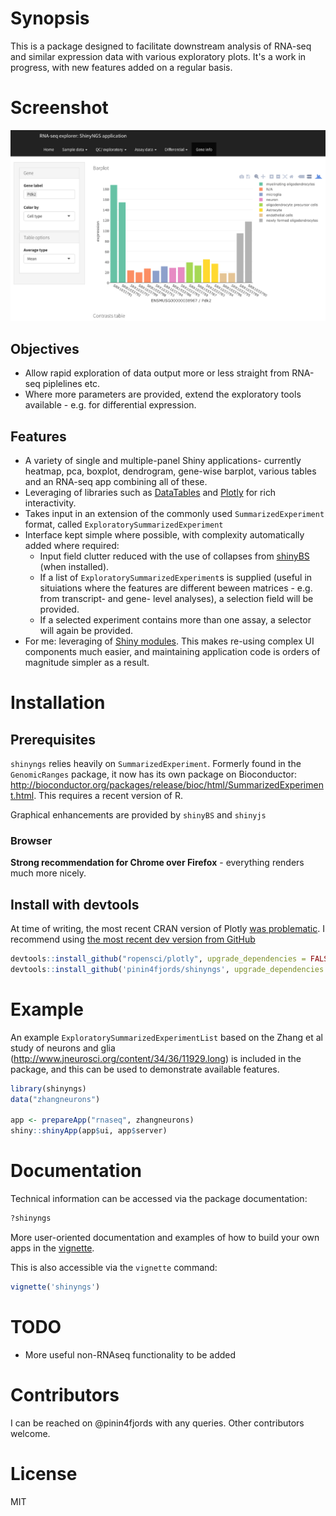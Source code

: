 <!-- README.md is generated from README.Rmd. Please edit that file -->
Synopsis
========

This is a package designed to facilitate downstream analysis of RNA-seq and similar expression data with various exploratory plots. It's a work in progress, with new features added on a regular basis.

Screenshot
==========

![Example: the gene page](screenshots/gene_page.png)

Objectives
----------

-   Allow rapid exploration of data output more or less straight from RNA-seq piplelines etc.
-   Where more parameters are provided, extend the exploratory tools available - e.g. for differential expression.

Features
--------

-   A variety of single and multiple-panel Shiny applications- currently heatmap, pca, boxplot, dendrogram, gene-wise barplot, various tables and an RNA-seq app combining all of these.
-   Leveraging of libraries such as [DataTables](https://rstudio.github.io/DT/) and [Plotly](https://plot.ly/) for rich interactivity.
-   Takes input in an extension of the commonly used `SummarizedExperiment` format, called `ExploratorySummarizedExperiment`
-   Interface kept simple where possible, with complexity automatically added where required:
    -   Input field clutter reduced with the use of collapses from [shinyBS](https://ebailey78.github.io/shinyBS/index.html) (when installed).
    -   If a list of `ExploratorySummarizedExperiment`s is supplied (useful in situiations where the features are different beween matrices - e.g. from transcript- and gene- level analyses), a selection field will be provided.
    -   If a selected experiment contains more than one assay, a selector will again be provided.
-   For me: leveraging of [Shiny modules](http://shiny.rstudio.com/articles/modules.html). This makes re-using complex UI components much easier, and maintaining application code is orders of magnitude simpler as a result.

Installation
============

Prerequisites
-------------

`shinyngs` relies heavily on `SummarizedExperiment`. Formerly found in the `GenomicRanges` package, it now has its own package on Bioconductor: <http://bioconductor.org/packages/release/bioc/html/SummarizedExperiment.html>. This requires a recent version of R.

Graphical enhancements are provided by `shinyBS` and `shinyjs`

### Browser

**Strong recommendation for Chrome over Firefox** - everything renders much more nicely.

Install with devtools
---------------------

At time of writing, the most recent CRAN version of Plotly [was problematic](http://community.plot.ly/t/evaluate-broken-in-recent-versions-of-r-api/1060). I recommend using [the most recent dev version from GitHub](https://github.com/ropensci/plotly)

``` r
devtools::install_github("ropensci/plotly", upgrade_dependencies = FALSE)
devtools::install_github('pinin4fjords/shinyngs', upgrade_dependencies = FALSE)
```

Example
=======

An example `ExploratorySummarizedExperimentList` based on the Zhang et al study of neurons and glia (<http://www.jneurosci.org/content/34/36/11929.long>) is included in the package, and this can be used to demonstrate available features.

``` r
library(shinyngs)
data("zhangneurons")

app <- prepareApp("rnaseq", zhangneurons)
shiny::shinyApp(app$ui, app$server)
```

Documentation
=============

Technical information can be accessed via the package documentation:

``` r
?shinyngs
```

More user-oriented documentation and examples of how to build your own apps in the [vignette](http://htmlpreview.github.io/?https://github.com/pinin4fjords/shinyngs/blob/master/inst/doc/shinyngs.html).

This is also accessible via the `vignette` command:

``` r
vignette('shinyngs')
```

TODO
====

-   More useful non-RNAseq functionality to be added

Contributors
============

I can be reached on @pinin4fjords with any queries. Other contributors welcome.

License
=======

MIT
